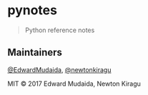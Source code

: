 # pynotes

> Python reference notes

## Maintainers

[@EdwardMudaida](https://github.com/EdwardMudaida),
[@newtonkiragu](https://github.com/newtonkiragu/)


MIT © 2017 Edward Mudaida, Newton Kiragu
